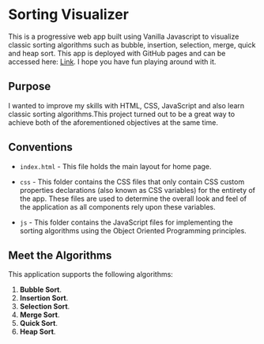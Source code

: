 # Sorting Visualizer

This is a progressive web app built using Vanilla Javascript to visualize classic sorting algorithms such as bubble, insertion, selection, merge, quick and heap sort. This app is deployed with GitHub pages and can be accessed here: [Link](https://anandman03.github.io/sorting-and-searching-visualizer/). I hope you have fun playing around with it.


## Purpose

I wanted to improve my skills with HTML, CSS, JavaScript and also learn classic sorting algorithms.This project turned out to be a great way to achieve both of the aforementioned objectives at the same time.

## Conventions

* `index.html` - This file holds the main layout for home page.

* `css` - This folder contains the CSS files that only contain CSS custom properties declarations (also known as CSS variables) for the entirety of the app. These files are used to determine the overall look and feel of the application as all components rely upon these variables.

* `js` - This folder contains the JavaScript files for implementing the sorting algorithms using the Object Oriented Programming principles.

## Meet the Algorithms

This application supports the following algorithms:

1. **Bubble Sort**.
2. **Insertion Sort**.
3. **Selection Sort**.
4. **Merge Sort**.
5. **Quick Sort**.
2. **Heap Sort**.